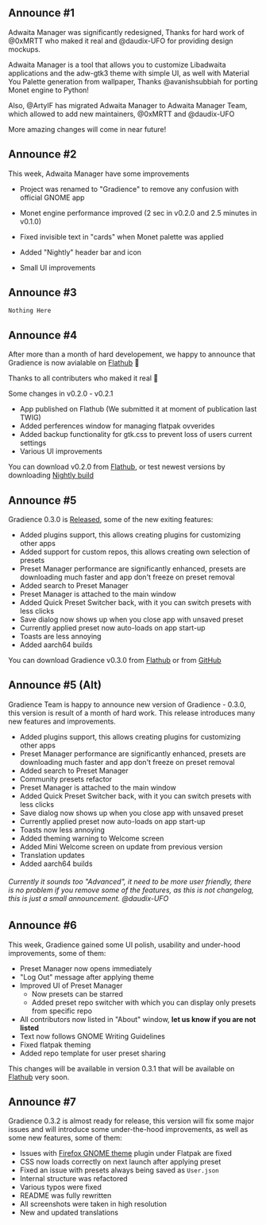 ## Announce #1

Adwaita Manager was significantly redesigned, Thanks for hard work of @0xMRTT who maked it real and @daudix-UFO for providing design mockups.

Adwaita Manager is a tool that allows you to customize Libadwaita applications and the adw-gtk3 theme with simple UI, as well with Material You Palette generation from wallpaper, Thanks @avanishsubbiah for porting Monet engine to Python!

Also, @ArtyIF has migrated Adwaita Manager to Adwaita Manager Team, which allowed to add new maintainers, @0xMRTT and @daudix-UFO

More amazing changes will come in near future!

## Announce #2

This week, Adwaita Manager have some improvements

- Project was renamed to "Gradience" to remove any confusion with official GNOME app

- Monet engine performance improved (2 sec in v0.2.0 and 2.5 minutes in v0.1.0)

- Fixed invisible text in "cards" when Monet palette was applied

- Added "Nightly" header bar and icon

- Small UI improvements

## Announce #3

`Nothing Here`

## Announce #4

After more than a month of hard developement, we happy to announce that Gradience is now avialable on [Flathub](https://flathub.org/apps/details/com.github.GradienceTeam.Gradience) 🎉

Thanks to all contributers who maked it real 🚀

Some changes in v0.2.0 - v0.2.1

- App published on Flathub (We submitted it at moment of publication last TWIG)
- Added perferences window for managing flatpak ovverides
- Added backup functionality for gtk.css to prevent loss of users current settings
- Various UI improvements

You can download v0.2.0 from [Flathub](https://flathub.org/apps/details/com.github.GradienceTeam.Gradience), or test newest versions by downloading [Nightly build](https://github.com/GradienceTeam/Gradience/actions/workflows/flatpak.yml)

## Announce #5

Gradience 0.3.0 is [Released](https://github.com/GradienceTeam/Gradience/releases), some of the new exiting features:

- Added plugins support, this allows creating plugins for customizing other apps
- Added support for custom repos, this allows creating own selection of presets
- Preset Manager performance are significantly enhanced, presets are downloading much faster and app don't freeze on preset removal
- Added search to Preset Manager
- Preset Manager is attached to the main window
- Added Quick Preset Switcher back, with it you can switch presets with less clicks
- Save dialog now shows up when you close app with unsaved preset
- Currently applied preset now auto-loads on app start-up
- Toasts are less annoying
- Added aarch64 builds

You can download Gradience v0.3.0 from [Flathub](https://flathub.org/apps/details/com.github.GradienceTeam.Gradience) or from [GitHub](https://github.com/GradienceTeam/Gradience)

## Announce #5 (Alt)

Gradience Team is happy to announce new version of Gradience - 0.3.0, this version is result of a month of hard work. This release introduces many new features and improvements.

- Added plugins support, this allows creating plugins for customizing other apps
- Preset Manager performance are significantly enhanced, presets are downloading much faster and app don't freeze on preset removal
- Added search to Preset Manager
- Community presets refactor
- Preset Manager is attached to the main window
- Added Quick Preset Switcher back, with it you can switch presets with less clicks
- Save dialog now shows up when you close app with unsaved preset
- Currently applied preset now auto-loads on app start-up
- Toasts now less annoying
- Added theming warning to Welcome screen
- Added Mini Welcome screen on update from previous version
- Translation updates
- Added aarch64 builds

###### Currently it sounds too "Advanced", it need to be more user friendly, there is no problem if you remove some of the features, as this is not changelog, this is just a small announcement. @daudix-UFO

## Announce #6

This week, Gradience gained some UI polish, usability and under-hood improvements, some of them:

- Preset Manager now opens immediately
- "Log Out" message after applying theme
- Improved UI of Preset Manager
    - Now presets can be starred
    - Added preset repo switcher with which you can display only presets from specific repo
- All contributors now listed in "About" window, **let us know if you are not listed**
- Text now follows GNOME Writing Guidelines
- Fixed flatpak theming
- Added repo template for user preset sharing

This changes will be available in version 0.3.1 that will be available on [Flathub](https://beta.flathub.org/apps/details/com.github.GradienceTeam.Gradience) very soon.

## Announce #7

Gradience 0.3.2 is almost ready for release, this version will fix some major issues and will introduce some under-the-hood improvements, as well as some new features, some of them:

- Issues with [Firefox GNOME theme](https://github.com/rafaelmardojai/firefox-gnome-theme) plugin under Flatpak are fixed
- CSS now loads correctly on next launch after applying preset
- Fixed an issue with presets always being saved as `User.json`
- Internal structure was refactored
- Various typos were fixed
- README was fully rewritten
- All screenshots were taken in high resolution
- New and updated translations
